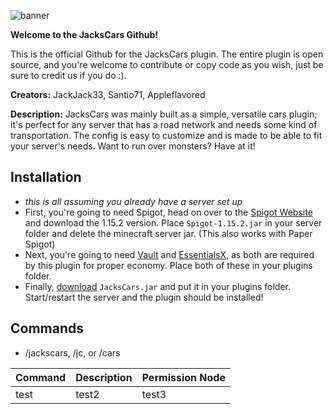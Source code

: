 ![banner](https://user-images.githubusercontent.com/30203676/79029382-c96ea980-7b59-11ea-9e22-81386118ea5a.png)

**Welcome to the JacksCars Github!**

This is the official Github for the JacksCars plugin. The entire plugin is open source, and you're welcome to contribute or copy code as you wish, just be sure to credit us if you do :).

**Creators:** JackJack33, Santio71, Appleflavored

**Description:** JacksCars was mainly built as a simple, versatile cars plugin; it's perfect for any server that has a road network and needs some kind of transportation. The config is easy to customize and is made to be able to fit your server's needs. Want to run over monsters? Have at it!

## Installation
* *this is all assuming you already have a server set up*
* First, you're going to need Spigot, head on over to the [Spigot Website](https://getbukkit.org/download/spigot) and download the 1.15.2 version. Place `Spigot-1.15.2.jar` in your server folder and delete the minecraft server jar. (This also works with Paper Spigot)
* Next, you're going to need [Vault](https://www.spigotmc.org/resources/vault.34315/) and [EssentialsX](https://www.spigotmc.org/resources/essentialsx.9089/), as both are required by this plugin for proper economy. Place both of these in your plugins folder.
* Finally, [download](https://github.com/JackJack33/JacksCars/releases) `JacksCars.jar` and put it in your plugins folder. Start/restart the server and the plugin should be installed!

## Commands
* /jackscars, /jc, or /cars

| Command         | Description     | Permission Node |
|-----------------|-----------------|-----------------|
| test | test2 | test3|
